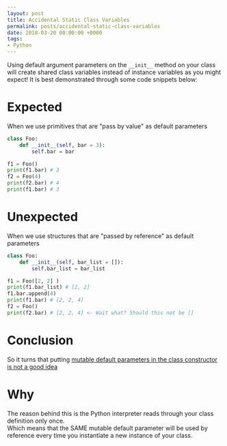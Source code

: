 ```yaml
---
layout: post
title: Accidental Static Class Variables
permalink: posts/accidental-static-class-variables
date: 2018-03-20 00:00:00 +0000
tags: 
- Python
---
```


Using default argument parameters on the `__init__` method on your class will create shared class variables instead of instance variables as you might expect!
It is best demonstrated through some code snippets below:

# Expected
When we use primitives that are "pass by value" as default parameters

```python
class Foo:
    def __init__(self, bar = 3):
        self.bar = bar

f1 = Foo()
print(f1.bar) # 3
f2 = Foo(4)
print(f2.bar) # 4
print(f1.bar) # 3
```

# Unexpected
When we use structures that are "passed by reference" as default parameters      

```python
class Foo:
    def __init__(self, bar_list = []):
        self.bar_list = bar_list

f1 = Foo([2, 2] )
print(f1.bar_list) # [2, 2]
f1.bar.append(4)
print(f1.bar) # [2, 2, 4]
f2 = Foo()
print(f2.bar) # [2, 2, 4] <- Wait what? Should this not be []
```
# Conclusion
So it turns that putting [mutable default parameters in the class constructor is not a good idea](https://stackoverflow.com/questions/4841782/python-constructor-and-default-value)

# Why
The reason behind this is the Python interpreter reads through your class definition only once.        
Which means that the SAME mutable default parameter will be used by reference every time you instantiate a new instance of your class.   